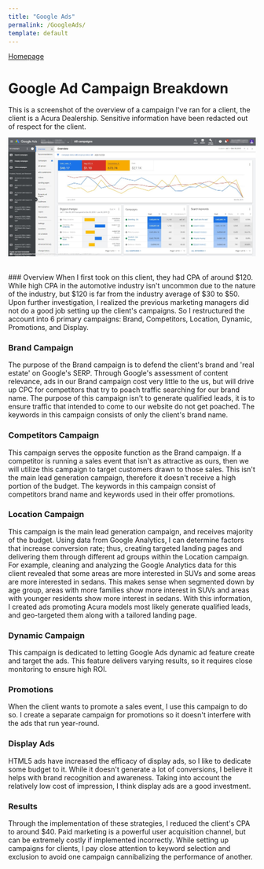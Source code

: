 ```yaml
---
title: "Google Ads"
permalink: /GoogleAds/
template: default
---
```

[Homepage](https://brandenmoo.github.io/)

# Google Ad Campaign Breakdown
This is a screenshot of the overview of a campaign I've ran for a client, the client is a Acura Dealership. Sensitive information have been redacted out of respect for the client. <br>

![Image1](images/GoogleAds/GoogleAdsCampaign.jpg)

<br>
### Overview
When I first took on this client, they had CPA of around $120. While high CPA in the automotive industry isn't uncommon due to the nature of the industry, but $120 is far from the industry average of $30 to $50. Upon further investigation, I realized the previous marketing managers did not do a good job setting up the client's campaigns. So I restructured the account into 6 primary campaigns: Brand, Competitors, Location, Dynamic, Promotions, and Display. 

### Brand Campaign
The purpose of the Brand campaign is to defend the client's brand and 'real estate' on Google's SERP. Through Google's assessment of content relevance, ads in our Brand campaign cost very little to the us, but will drive up CPC for competitors that try to poach traffic searching for our brand name. The purpose of this campaign isn't to generate qualified leads, it is to ensure traffic that intended to come to our website do not get poached. The keywords in this campaign consists of only the client's brand name. 

### Competitors Campaign
This campaign serves the opposite function as the Brand campaign. If a competitor is running a sales event that isn't as attractive as ours, then we will utilize this campaign to target customers drawn to those sales. This isn't the main lead generation campaign, therefore it doesn't receive a high portion of the budget. The keywords in this campaign consist of competitors brand name and keywords used in their offer promotions. 

### Location Campaign
This campaign is the main lead generation campaign, and receives majority of the budget. Using data from Google Analytics, I can determine factors that increase conversion rate; thus, creating targeted landing pages and delivering them through different ad groups within the Location campaign. For example, cleaning and analyzing the Google Analytics data for this client revealed that some areas are more interested in SUVs and some areas are more interested in sedans. This makes sense when segmented down by age group, areas with more families show more interest in SUVs and areas with younger residents show more interest in sedans. With this information, I created ads promoting Acura models most likely generate qualified leads, and geo-targeted them along with a tailored landing page. 

### Dynamic Campaign 
This campaign is dedicated to letting Google Ads dynamic ad feature create and target the ads. This feature delivers varying results, so it requires close monitoring to ensure high ROI. 

### Promotions
When the client wants to promote a sales event, I use this campaign to do so. I create a separate campaign for promotions so it doesn't interfere with the ads that run year-round. 

### Display Ads
HTML5 ads have increased the efficacy of display ads, so I like to dedicate some budget to it. While it doesn't generate a lot of conversions, I believe it helps with brand recognition and awareness. Taking into account the relatively low cost of impression, I think display ads are a good investment. 

### Results
Through the implementation of these strategies, I reduced the client's CPA to around $40. Paid marketing is a powerful user acquisition channel, but can be extremely costly if implemented incorrectly. While setting up campaigns for clients, I pay close attention to keyword selection and exclusion to avoid one campaign cannibalizing  the performance of another. 
